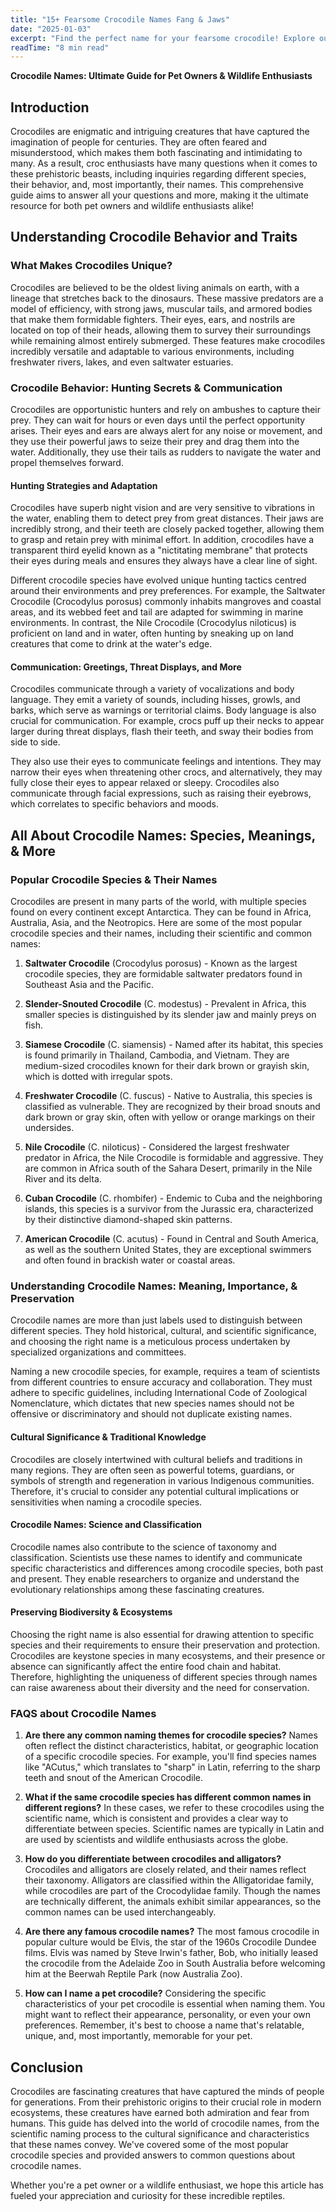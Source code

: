 ```yaml
---
title: "15+ Fearsome Crocodile Names Fang & Jaws"
date: "2025-01-03"
excerpt: "Find the perfect name for your fearsome crocodile! Explore our list of 15+ fearsome and unique crocodile names, inspired by their power and strength."
readTime: "8 min read"
---
```


**Crocodile Names: Ultimate Guide for Pet Owners & Wildlife Enthusiasts** 

## Introduction

Crocodiles are enigmatic and intriguing creatures that have captured the imagination of people for centuries. They are often feared and misunderstood, which makes them both fascinating and intimidating to many. As a result, croc enthusiasts have many questions when it comes to these prehistoric beasts, including inquiries regarding different species, their behavior, and, most importantly, their names. This comprehensive guide aims to answer all your questions and more, making it the ultimate resource for both pet owners and wildlife enthusiasts alike!

## Understanding Crocodile Behavior and Traits

### What Makes Crocodiles Unique?

Crocodiles are believed to be the oldest living animals on earth, with a lineage that stretches back to the dinosaurs. These massive predators are a model of efficiency, with strong jaws, muscular tails, and armored bodies that make them formidable fighters. Their eyes, ears, and nostrils are located on top of their heads, allowing them to survey their surroundings while remaining almost entirely submerged. These features make crocodiles incredibly versatile and adaptable to various environments, including freshwater rivers, lakes, and even saltwater estuaries. 

### Crocodile Behavior: Hunting Secrets & Communication

Crocodiles are opportunistic hunters and rely on ambushes to capture their prey. They can wait for hours or even days until the perfect opportunity arises. Their eyes and ears are always alert for any noise or movement, and they use their powerful jaws to seize their prey and drag them into the water. Additionally, they use their tails as rudders to navigate the water and propel themselves forward. 

#### Hunting Strategies and Adaptation

Crocodiles have superb night vision and are very sensitive to vibrations in the water, enabling them to detect prey from great distances. Their jaws are incredibly strong, and their teeth are closely packed together, allowing them to grasp and retain prey with minimal effort. In addition, crocodiles have a transparent third eyelid known as a "nictitating membrane" that protects their eyes during meals and ensures they always have a clear line of sight. 

Different crocodile species have evolved unique hunting tactics centred around their environments and prey preferences. For example, the Saltwater Crocodile (Crocodylus porosus) commonly inhabits mangroves and coastal areas, and its webbed feet and tail are adapted for swimming in marine environments. In contrast, the Nile Crocodile (Crocodylus niloticus) is proficient on land and in water, often hunting by sneaking up on land creatures that come to drink at the water's edge. 

#### Communication: Greetings, Threat Displays, and More

Crocodiles communicate through a variety of vocalizations and body language. They emit a variety of sounds, including hisses, growls, and barks, which serve as warnings or territorial claims. Body language is also crucial for communication. For example, crocs puff up their necks to appear larger during threat displays, flash their teeth, and sway their bodies from side to side. 

They also use their eyes to communicate feelings and intentions. They may narrow their eyes when threatening other crocs, and alternatively, they may fully close their eyes to appear relaxed or sleepy. Crocodiles also communicate through facial expressions, such as raising their eyebrows, which correlates to specific behaviors and moods. 

## All About Crocodile Names: Species, Meanings, & More

### Popular Crocodile Species & Their Names

Crocodiles are present in many parts of the world, with multiple species found on every continent except Antarctica. They can be found in Africa, Australia, Asia, and the Neotropics. Here are some of the most popular crocodile species and their names, including their scientific and common names: 

1. **Saltwater Crocodile** (Crocodylus porosus) - Known as the largest crocodile species, they are formidable saltwater predators found in Southeast Asia and the Pacific. 

2. **Slender-Snouted Crocodile** (C. modestus) - Prevalent in Africa, this smaller species is distinguished by its slender jaw and mainly preys on fish. 

3. **Siamese Crocodile** (C. siamensis) - Named after its habitat, this species is found primarily in Thailand, Cambodia, and Vietnam. They are medium-sized crocodiles known for their dark brown or grayish skin, which is dotted with irregular spots. 

4. **Freshwater Crocodile** (C. fuscus) - Native to Australia, this species is classified as vulnerable. They are recognized by their broad snouts and dark brown or gray skin, often with yellow or orange markings on their undersides. 

5. **Nile Crocodile** (C. niloticus) - Considered the largest freshwater predator in Africa, the Nile Crocodile is formidable and aggressive. They are common in Africa south of the Sahara Desert, primarily in the Nile River and its delta. 

6. **Cuban Crocodile** (C. rhombifer) - Endemic to Cuba and the neighboring islands, this species is a survivor from the Jurassic era, characterized by their distinctive diamond-shaped skin patterns. 

7. **American Crocodile** (C. acutus) - Found in Central and South America, as well as the southern United States, they are exceptional swimmers and often found in brackish water or coastal areas. 

### Understanding Crocodile Names: Meaning, Importance, & Preservation

Crocodile names are more than just labels used to distinguish between different species. They hold historical, cultural, and scientific significance, and choosing the right name is a meticulous process undertaken by specialized organizations and committees. 

 Naming a new crocodile species, for example, requires a team of scientists from different countries to ensure accuracy and collaboration. They must adhere to specific guidelines, including International Code of Zoological Nomenclature, which dictates that new species names should not be offensive or discriminatory and should not duplicate existing names. 

#### Cultural Significance & Traditional Knowledge

Crocodiles are closely intertwined with cultural beliefs and traditions in many regions. They are often seen as powerful totems, guardians, or symbols of strength and regeneration in various Indigenous communities. Therefore, it's crucial to consider any potential cultural implications or sensitivities when naming a crocodile species. 

#### Crocodile Names: Science and Classification

Crocodile names also contribute to the science of taxonomy and classification. Scientists use these names to identify and communicate specific characteristics and differences among crocodile species, both past and present. They enable researchers to organize and understand the evolutionary relationships among these fascinating creatures. 

#### Preserving Biodiversity & Ecosystems

Choosing the right name is also essential for drawing attention to specific species and their requirements to ensure their preservation and protection. Crocodiles are keystone species in many ecosystems, and their presence or absence can significantly affect the entire food chain and habitat. Therefore, highlighting the uniqueness of different species through names can raise awareness about their diversity and the need for conservation. 

### FAQS about Crocodile Names

1.  **Are there any common naming themes for crocodile species?**
Names often reflect the distinct characteristics, habitat, or geographic location of a specific crocodile species. For example, you'll find species names like "ACutus," which translates to "sharp" in Latin, referring to the sharp teeth and snout of the American Crocodile. 

2.  **What if the same crocodile species has different common names in different regions?**
In these cases, we refer to these crocodiles using the scientific name, which is consistent and provides a clear way to differentiate between species. Scientific names are typically in Latin and are used by scientists and wildlife enthusiasts across the globe. 

3.  **How do you differentiate between crocodiles and alligators?**
Crocodiles and alligators are closely related, and their names reflect their taxonomy. Alligators are classified within the Alligatoridae family, while crocodiles are part of the Crocodylidae family. Though the names are technically different, the animals exhibit similar appearances, so the common names can be used interchangeably. 

4.  **Are there any famous crocodile names?**
The most famous crocodile in popular culture would be Elvis, the star of the 1960s Crocodile Dundee films. Elvis was named by Steve Irwin's father, Bob, who initially leased the crocodile from the Adelaide Zoo in South Australia before welcoming him at the Beerwah Reptile Park (now Australia Zoo). 

5.  **How can I name a pet crocodile?**
Considering the specific characteristics of your pet crocodile is essential when naming them. You might want to reflect their appearance, personality, or even your own preferences. Remember, it's best to choose a name that's relatable, unique, and, most importantly, memorable for your pet. 

## Conclusion
Crocodiles are fascinating creatures that have captured the minds of people for generations. From their prehistoric origins to their crucial role in modern ecosystems, these creatures have earned both admiration and fear from humans. This guide has delved into the world of crocodile names, from the scientific naming process to the cultural significance and characteristics that these names convey. We've covered some of the most popular crocodile species and provided answers to common questions about crocodile names. 

Whether you're a pet owner or a wildlife enthusiast, we hope this article has fueled your appreciation and curiosity for these incredible reptiles.